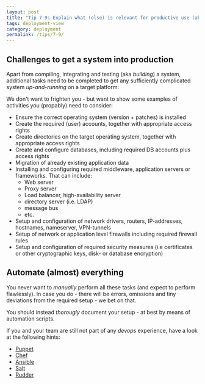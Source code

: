 ```yaml
---
layout: post
title: "Tip 7-9: Explain what (else) is relevant for productive use (aka operation) of the system!"
tags: deployment-view
category: deployment
permalink: /tips/7-9/
---
```


## Challenges to get a system into production

Apart from compiling, integrating and testing (aka _building_) a system,
additional tasks need to be completed to get any sufficiently complicated
system _up-and-running_ on a target platform:

We don't want to frighten you - but want to show some examples
of activities you (propably) need to consider:

* Ensure the correct operating system (version + patches) is installed
* Create the required (user) accounts, together with appropriate access rights
* Create directories on the target operating system, together with
appropriate access rights
* Create and configure databases, including required DB accounts plus access rights
* Migration of already existing application data
* Installing and configuring required middleware, application servers or frameworks. That
can include:
  * Web server
  * Proxy server
  * Load balancer, high-availability server
  * directory server (i.e. LDAP)
  * message bus
  * etc.
* Setup and configuration of network drivers, routers, IP-addresses, hostnames,
nameserver, VPN-tunnels
* Setup of network or application level firewalls including required firewall rules
* Setup and configuration of required security measures (i.e certificates or other
  cryptographic keys, disk- or database encryption)


## Automate (almost) everything

You never want to _manually_ perform all these tasks (and expect to perform
  flawlessly). In case you do - there will be errors, omissions and tiny deviations
  from the required setup - we bet on that.

You should instead _thorougly_ document your setup - at best by means of automation
scripts.

If you and your team are still not part of any _devops_ experience, have a look at
the following hints:

* [Puppet](https://puppet.com/)
* [Chef](https://www.chef.io/)
* [Ansible](https://www.ansible.com/)
* [Salt](https://saltstack.com/)
* [Rudder](https://www.normation.com/en/)
